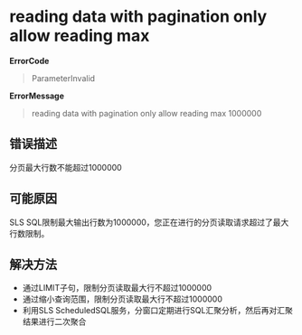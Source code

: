 # reading data with pagination only allow reading max #
**ErrorCode**
> ParameterInvalid

**ErrorMessage**
> reading data with pagination only allow reading max 1000000

## 错误描述
分页最大行数不能超过1000000

## 可能原因
SLS SQL限制最大输出行数为1000000，您正在进行的分页读取请求超过了最大行数限制。

## 解决方法
- 通过LIMIT子句，限制分页读取最大行不超过1000000
- 通过缩小查询范围，限制分页读取最大行不超过1000000
- 利用SLS ScheduledSQL服务，分窗口定期进行SQL汇聚分析，然后再对汇聚结果进行二次聚合
